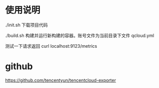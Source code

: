 # 使用说明

./init.sh 下载项目代码

./build.sh 构建并运行新构建的容器。账号文件为当前目录下文件 qcloud.yml

测试一下请求返回 curl localhost:9123/metrics

# github

https://github.com/tencentyun/tencentcloud-exporter
